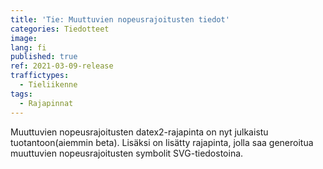 ```yaml
---
title: 'Tie: Muuttuvien nopeusrajoitusten tiedot'
categories: Tiedotteet
image:
lang: fi
published: true
ref: 2021-03-09-release
traffictypes:
  - Tieliikenne
tags:
  - Rajapinnat
---
```


Muuttuvien nopeusrajoitusten datex2-rajapinta on nyt julkaistu
tuotantoon(aiemmin beta). Lisäksi on lisätty rajapinta, jolla saa generoitua
muuttuvien nopeusrajoitusten symbolit SVG-tiedostoina.

